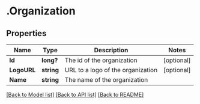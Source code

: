 # .Organization
## Properties

Name | Type | Description | Notes
------------ | ------------- | ------------- | -------------
**Id** | **long?** | The id of the organization | [optional] 
**LogoURL** | **string** | URL to a logo of the organization | [optional] 
**Name** | **string** | The name of the organization | 

[[Back to Model list]](../README.md#documentation-for-models) [[Back to API list]](../README.md#documentation-for-api-endpoints) [[Back to README]](../README.md)

